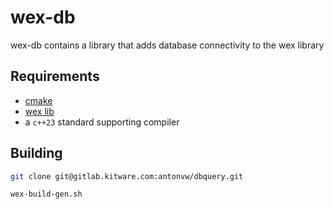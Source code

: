 # wex-db

wex-db contains a library that adds database connectivity to the wex library

## Requirements

- [cmake](http://www.cmake.org/)
- [wex lib](https://github.com/antonvw/wex/)
- a `c++23` standard supporting compiler

## Building

```bash
git clone git@gitlab.kitware.com:antonvw/dbquery.git

wex-build-gen.sh
```

